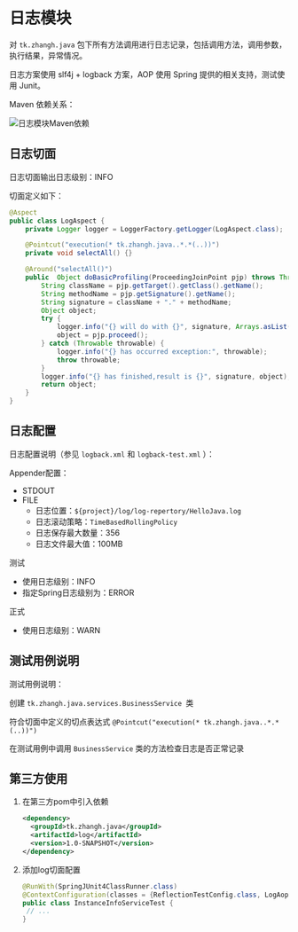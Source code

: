 # 日志模块

对 `tk.zhangh.java` 包下所有方法调用进行日志记录，包括调用方法，调用参数，执行结果，异常情况。

日志方案使用 slf4j + logback 方案，AOP 使用 Spring 提供的相关支持，测试使用 Junit。

Maven 依赖关系：

![日志模块Maven依赖](https://ooo.0o0.ooo/2017/01/04/586ca3efcbe99.jpg)

## 日志切面

日志切面输出日志级别：INFO

切面定义如下：

```java
@Aspect
public class LogAspect {
    private Logger logger = LoggerFactory.getLogger(LogAspect.class);

    @Pointcut("execution(* tk.zhangh.java..*.*(..))")
    private void selectAll() {}

    @Around("selectAll()")
    public  Object doBasicProfiling(ProceedingJoinPoint pjp) throws Throwable{
        String className = pjp.getTarget().getClass().getName();
        String methodName = pjp.getSignature().getName();
        String signature = className + "." + methodName;
        Object object;
        try {
            logger.info("{} will do with {}", signature, Arrays.asList(pjp.getArgs()));
            object = pjp.proceed();
        } catch (Throwable throwable) {
            logger.info("{} has occurred exception:", throwable);
            throw throwable;
        }
        logger.info("{} has finished,result is {}", signature, object);
        return object;
    }
}
```

## 日志配置

日志配置说明（参见 `logback.xml` 和 `logback-test.xml` ）：

Appender配置：

- STDOUT
- FILE
  - 日志位置：`${project}/log/log-repertory/HelloJava.log`
  - 日志滚动策略：`TimeBasedRollingPolicy`
  - 日志保存最大数量：356
  - 日志文件最大值：100MB

测试

- 使用日志级别：INFO
- 指定Spring日志级别为：ERROR

正式

- 使用日志级别：WARN

## 测试用例说明

测试用例说明：

创建 `tk.zhangh.java.services.BusinessService `类

符合切面中定义的切点表达式 `@Pointcut("execution(* tk.zhangh.java..*.*(..))")`

在测试用例中调用 `BusinessService` 类的方法检查日志是否正常记录

## 第三方使用

1. 在第三方pom中引入依赖

   ```xml
   <dependency>
     <groupId>tk.zhangh.java</groupId>
     <artifactId>log</artifactId>
     <version>1.0-SNAPSHOT</version>
   </dependency>
   ```

2. 添加log切面配置

   ```java
   @RunWith(SpringJUnit4ClassRunner.class)
   @ContextConfiguration(classes = {ReflectionTestConfig.class, LogAopConf.class})
   public class InstanceInfoServiceTest {
   	// ...
   }
   ```

   ​